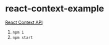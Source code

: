 # react-context-example

[React Context API](https://reactjs.org/docs/context.html)

1. `npm i`
2. `npm start`